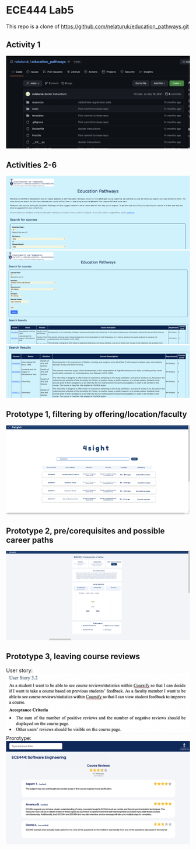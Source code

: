 # ECE444 Lab5

This repo is a clone of https://github.com/nelaturuk/education_pathways.git

## Activity 1

![Alt text](activity1.png?raw=true "Title")

## Activities 2-6

![Alt text](activity11.png?raw=true "Title")
![Alt text](activity22.png?raw=true "Title")
![Alt text](activity33.png?raw=true "Title")
## Prototype 1, filtering by offering/location/faculty
![Alt text](filtering_prototype.png?raw=true "Title")
## Prototype 2, pre/corequisites and possible career paths
![Alt text](careers_prototype.png?raw=true "Title")
## Prototype 3, leaving course reviews
User story:
![Alt text](userstory3.png?raw=true "Title")
Prorotype:
![Alt text](course-reviews-mockup.png?raw=true "Title")
